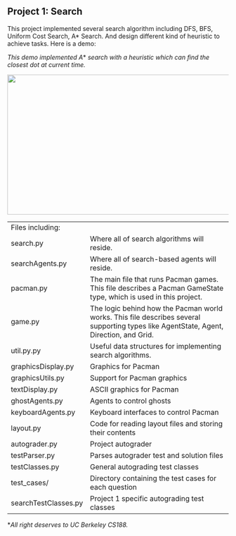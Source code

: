 ## Project 1: Search

This project implemented several search algorithm including DFS, BFS, Uniform Cost Search, A\* Search. And design different kind of heuristic to achieve tasks. Here is a demo:

 *This demo implemented A*\* *search with a heuristic which can find the closest dot at current time.*

<img src="https://raw.githubusercontent.com/zmh1995105/cs188_2018Fall/master/search/demo2.gif"  height="318" width="510">

<table>
<tr>
    <td colspan="2"> Files including: </td>
</tr>
<tr> 
    <td> search.py </td>
    <td> Where all of search algorithms will reside. </td>
</tr>

<tr>
    <td> searchAgents.py</td>
    <td> Where all of search-based agents will reside. </td>
</tr>
<tr>
    <td> pacman.py </td>
    <td> The main file that runs Pacman games. This file describes a Pacman GameState type, which is used in this project. </td>
</tr>
<tr>
    <td> game.py </td>
    <td> The logic behind how the Pacman world works. This file describes several supporting types like AgentState, Agent, Direction, and Grid. </td>
</tr>
<tr>
    <td> util.py.py </td>
    <td> Useful data structures for implementing search algorithms. </td>
</tr>
<tr>
    <td> graphicsDisplay.py </td>
    <td> Graphics for Pacman </td>
</tr>

<tr>
    <td> graphicsUtils.py </td>
    <td> Support for Pacman graphics </td>
</tr>

<tr>
    <td> textDisplay.py </td>
    <td> ASCII graphics for Pacman </td>
</tr>

<tr>
    <td> ghostAgents.py </td>
    <td> Agents to control ghosts </td>
</tr>

<tr>
    <td> keyboardAgents.py </td>
    <td> Keyboard interfaces to control Pacman </td>
</tr>

<tr>
    <td> layout.py </td>
    <td> Code for reading layout files and storing their contents </td>
</tr>

<tr>
    <td> autograder.py </td>
    <td> Project autograder </td>
</tr>

<tr>
    <td> testParser.py </td>
    <td> Parses autograder test and solution files </td>
</tr>

<tr>
    <td> testClasses.py </td>
    <td> General autograding test classes </td>
</tr>

<tr>
    <td> test_cases/ </td>
    <td> Directory containing the test cases for each question </td>
</tr>

<tr>
    <td> searchTestClasses.py </td>
    <td> Project 1 specific autograding test classes </td>
</tr>

</table>

\**All right deserves to UC Berkeley CS188.*
